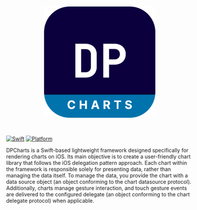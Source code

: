 <p align="center">
<picture>
  <source media="(prefers-color-scheme: dark)" srcset="./Assets/DPChartsLogo.png" width="300">
  <img alt="logo" src="./Assets/DPChartsLogo.png" width="300">
</picture>
</p>

<br/>

[![Swift](https://img.shields.io/badge/Swift-5.5,_5.6,_5.7,_5.8-orange?style=rounded)](https://img.shields.io/badge/Swift-5.5,_5.6,_5.7,_5.8-orange?style=rounded)
[![Platform](https://img.shields.io/badge/Platform-iOS-Blue?style=rounded)](https://img.shields.io/badge/Platform-iOS-Blue?style=rounded)

DPCharts is a Swift-based lightweight framework designed specifically for rendering charts on iOS. Its main objective is to create a user-friendly chart library that follows the iOS delegation pattern approach. Each chart within the framework is responsible solely for presenting data, rather than managing the data itself. To manage the data, you provide the chart with a data source object (an object conforming to the chart datasource protocol). Additionally, charts manage gesture interaction, and touch gesture events are delivered to the configured delegate (an object conforming to the chart delegate protocol) when applicable.
